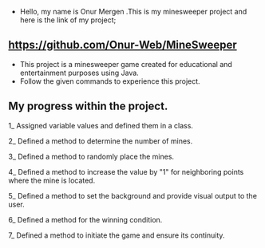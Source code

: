 
- Hello, my name is Onur Mergen .This is my minesweeper project and here is the link of my project;

https://github.com/Onur-Web/MineSweeper
-

- This project is a minesweeper game created for educational and entertainment purposes using Java.
- Follow the given commands to experience this project.


My progress within the project.
---

1_ Assigned variable values and defined them in a class.

2_ Defined a method to determine the number of mines.

3_ Defined a method to randomly place the mines.

4_ Defined a method to increase the value by "1" for neighboring points where the mine is located.

5_ Defined a method to set the background and provide visual output to the user.

6_ Defined a method for the winning condition.

7_ Defined a method to initiate the game and ensure its continuity.